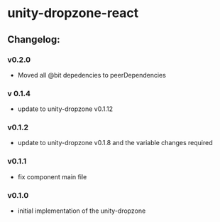 # unity-dropzone-react

## Changelog:

### v0.2.0
- Moved all @bit depedencies to peerDependencies

### v 0.1.4
- update to unity-dropzone v0.1.12

### v0.1.2
- update to unity-dropzone v0.1.8 and the variable changes required

### v0.1.1
- fix component main file

### v0.1.0
- initial implementation of the unity-dropzone
